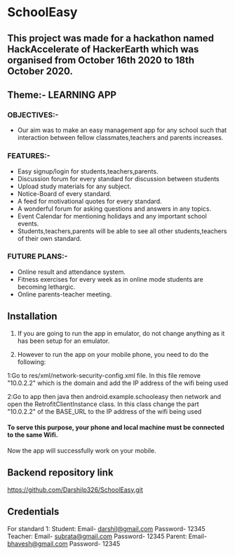 # SchoolEasy

## This project was made for a hackathon named HackAccelerate of HackerEarth which was organised from October 16th 2020 to 18th October 2020.

## Theme:- LEARNING APP

### OBJECTIVES:- 
- Our aim was to make an easy management app for any school such that interaction between fellow classmates,teachers and parents increases.

### FEATURES:-
- Easy signup/login for students,teachers,parents.
- Discussion forum for every standard for discussion between students
- Upload study materials for any subject.
- Notice-Board of every standard.
- A feed for motivational quotes for every standard.
- A wonderful forum for asking questions and answers in any topics.
- Event Calendar for mentioning holidays and any important school events.
- Students,teachers,parents will be able to see all other students,teachers of their own standard.

### FUTURE PLANS:-
- Online result and attendance system.
- Fitness exercises for every week as in online mode students are becoming lethargic.
- Online parents-teacher meeting.


## Installation

1. If you are going to run the app in emulator, do not change anything as it has been setup for an emulator.

2. However to run the app on your mobile phone, you need to do the following:

1:Go to res/xml/network-security-config.xml file.
  In this file remove "10.0.2.2" which is the domain and add the IP address of the wifi being used

2:Go to app then java then android.example.schooleasy then network and open the RetrofitClientInstance class.
  In this class change the part "10.0.2.2" of the BASE_URL to the IP address of the wifi being used
  
#### To serve this purpose, your phone and local machine must be connected to the same Wifi.

  
 Now the app will successfully work on your mobile.

## Backend repository link
https://github.com/Darshilp326/SchoolEasy.git

 
 ## Credentials
 For standard 1: 
 Student: Email- darshil@gmail.com
          Password- 12345
 Teacher: Email- subrata@gmail.com
          Password- 12345
 Parent: Email- bhavesh@gmail.com
          Password- 12345

